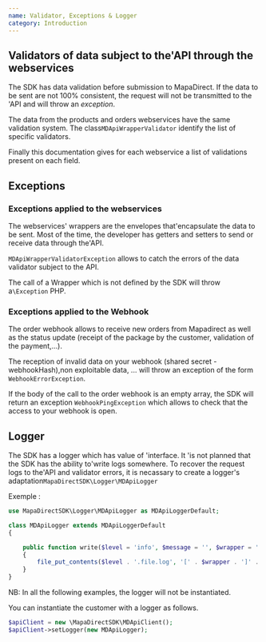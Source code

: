 ```yaml
---
name: Validator, Exceptions & Logger
category: Introduction
---
```


## Validators of data subject to the'API through the webservices ##

The SDK has data validation before submission to MapaDirect. If the data to be
sent are not 100% consistent, the request will not be transmitted to the 'API
and will throw an _exception_.

The data from the products and orders webservices have the same validation
system. The class`MDApiWrapperValidator` identify the list of specific
validators.

Finally this documentation gives for each webservice a list of validations
present on each field.


## Exceptions ##

### Exceptions applied to the webservices ###


The webservices' wrappers are the envelopes that'encapsulate the data to be
sent. Most of the time, the developer has getters and setters to send or
receive data through the'API.

`MDApiWrapperValidatorException` allows to catch the errors of the data
validator subject to the API.

The call of a Wrapper which is not defined by the SDK will throw a`\Exception`
PHP.

### Exceptions applied to the Webhook ###

The order webhook allows to receive new orders from Mapadirect as well as the
status update (receipt of the package by the customer, validation of the
payment,...).


The reception of invalid data on your webhook (shared secret -
webhookHash),non exploitable data, ... will throw an exception of the form
`WebhookErrorException`.


If the body of the call to the order webhook is an empty array, the SDK will
return an exception `WebhookPingException` which allows to check that the
access to your webhook is open.

## Logger ##

The SDK has a logger which has value of 'interface. It 'is not planned that
the SDK has the ability to'write logs somewhere. To recover the request logs
to the'API and validator errors, it is necassary to create a logger's
adaptation`MapaDirectSDK\Logger\MDApiLogger`

Exemple :

```php
use MapaDirectSDK\Logger\MDApiLogger as MDApiLoggerDefault;

class MDApiLogger extends MDApiLoggerDefault
{

    public function write($level = 'info', $message = '', $wrapper = '')
    {
        file_put_contents($level . '.file.log', '[' . $wrapper . ']' . $message);
    }
}
```

NB: In all the following examples, the logger will not be instantiated.

You can instantiate the customer with a logger as follows.

```php
$apiClient = new \MapaDirectSDK\MDApiClient();
$apiClient->setLogger(new MDApiLogger);
```
